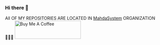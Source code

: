 ### Hi there 👋
All OF MY REPOSITORIES ARE LOCATED IN [MahdaSystem](https://github.com/MahdaSystem) ORGANIZATION 🤩😎😁
<a href="https://www.buymeacoffee.com/alimo" target="_blank"><img src="https://cdn.buymeacoffee.com/buttons/v2/default-yellow.png" alt="Buy Me A Coffee" height="60" width= "217"></a>
<!--
**AliMoal/AliMoal** is a ✨ _special_ ✨ repository because its `README.md` (this file) appears on your GitHub profile.

Here are some ideas to get you started:

- 🔭 I’m currently working on ...
- 🌱 I’m currently learning ...
- 👯 I’m looking to collaborate on ...
- 🤔 I’m looking for help with ...
- 💬 Ask me about ...
- 📫 How to reach me: ...
- 😄 Pronouns: ...
- ⚡ Fun fact: ...
-->
